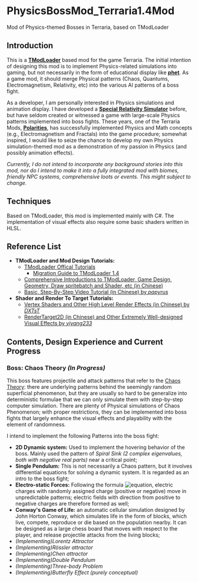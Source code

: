 ﻿# PhysicsBossMod_Terraria1.4Mod
Mod of Physics-themed Bosses in Terraria, based on TModLoader

## Introduction
This is a **[TModLoader](https://github.com/tModLoader/tModLoader)** based mod for the game Terraria. 
The initial intention of designing this mod is to implement Physics-related simulations into gaming, 
but not necessarily in the form of educational display like **[phet](https://phet.colorado.edu/)**. 
As a game mod, it should merge Physical patterns (Chaos, Quantums, Electromagnetism, Relativity, etc) into 
the various AI patterns of a boss fight.  
 
As a developer, I am personally interested in Physics simulations and animation display. 
I have developed a **[Special Relativity Simulator](https://github.com/Drycargo/SpecialRelativitySimulator-JAVA)** 
before, but have seldom created or witnessed a game with large-scale Physics patterns implemented into boss fights. 
These years, one of the Terraria Mods, **[Polarities](https://terrariamods.fandom.com/wiki/Polarities_Mod)**, has 
successfully implemented Physics and Math concepts (e.g., Electromagnetism and Fractals) into the game procedure; somewhat
inspired, I would like to seize the chance to develop my own Physics simulation-themed mod as a demonstration of my 
passion in Physics (and possibly animation effects).  
 
*Currently, I do not intend to incorporate any background stories into this mod, nor do I intend to make it into a 
fully integrated mod with biomes, friendly NPC systems, comprehensive loots or events. This might subject to change.*

## Techniques
Based on TModLoader, this mod is implemented mainly with C#. The implementation of visual effects also require some basic 
shaders written in HLSL.

## Reference List
- **TModLoader and Mod Design Tutorials:**
	- [TModLoader Offical Tutorials](https://github.com/tModLoader/tModLoader/wiki/tModLoader-guide-for-developers)
		- [Migration Guide to TModLoader 1.4](https://github.com/tModLoader/tModLoader/wiki/Update-Migration-Guide)
	- [Comprehensive Introductions to TModLoader, Game Design, Geometry, Draw spritebatch and Shader, etc (in Chinese)](https://fs49.org/)
	- [Basic, Step-By-Step Video Tutorial (in Chinese) by *papyrus*](https://space.bilibili.com/325032498/channel/collectiondetail?sid=48308)
- **Shader and Render To Target Tutorials:**
	- [Vertex Shaders and Other High Level Render Effects (in Chinese) by *DXTsT*](https://space.bilibili.com/38386290)
	- [RenderTarget2D (in Chinese) and Other Extremely Well-designed Visual Effects by *yiyang233*](https://space.bilibili.com/24132024)

## Contents, Design Experience and Current Progress
### Boss: Chaos Theory *(In Progress)*
This boss features projectile and attack patterns that refer to the [Chaos Theory](https://en.wikipedia.org/wiki/Chaos_theory): 
there are underlying patterns behind the seemingly random superficial phenomenon, but they are usually so hard to be generalize into 
deterministic formulae that we can only simulate them with step-by-step computer simulation. There are plenty of Physical simulations 
of Chaos Phenomenon; with proper restrictions, they can be implemented into boss fights that largely enhance the visual effects and 
playability with the element of randomness.  
 
I intend to implement the following Patterns into the boss fight:
- **2D Dynamic system:** Used to implement the hovering behavior of the boss. Mainly used the pattern of *Spiral Sink (2 complex eigenvalues, both with negative real parts)* 
near a critical point;
- **Single Pendulum:** This is not necessarily a Chaos pattern, but it involves differential equations for solving a dynamic system. It is 
regarded as an intro to the boss fight;
- **Electro-static Forces:** Following the formula ![equation](https://latex.codecogs.com/svg.image?F&space;=&space;k\frac{Q_1Q_2}{r^2}), electric 
charges with randomly assigned charge (positive or negative) move in unpredictable patterns; electric fields with direction from positive to negative charges 
are therefore formed as well;
- **Conway's Game of Life:** an automatic cellular simulation designed by John Horton Conway, which simulates life in the form of blocks, which live, compete, reproduce 
or die based on the population nearby. It can be designed as a large chess board that moves with respect to the player, and release projectile attacks from the living blocks;
- *(Implementing)Lorentz Attractor*
- *(Implementing)Rössler attractor*
- *(Implementing)Chen attractor*
- *(Implementing)Double Pendulum*
- *(Implementing)Three-body Problem*
- *(Implementing)Butterfly Effect (purely conceptual)*